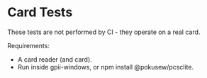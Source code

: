 # Card Tests

These tests are not performed by CI - they operate on a real card.

Requirements:
* A card reader (and card).
* Run inside gpii-windows, or npm install @pokusew/pcsclite.
